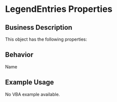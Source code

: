 # LegendEntries Properties

## Business Description
This object has the following properties:

## Behavior
Name

## Example Usage
No VBA example available.